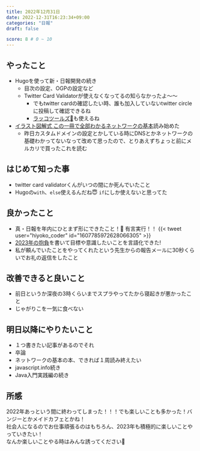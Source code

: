 ```yaml
---
title: 2022年12月31日
date: 2022-12-31T16:23:34+09:00
categories: "日報"
draft: false

score: 8 # 0 ~ 10
---
```


## やったこと
- Hugoを使って新・日報開発の続き
  - 目次の設定、OGPの設定など
  - Twitter Card Validatorが使えなくなってるの知らなかったよ〜〜
    - でもtwitter cardの確認したい時、誰も加入していないtwitter circleに投稿して確認できるね
    - [ラッコツールズ🔧](https://rakko.tools/tools/9/)も使えるね
- [イラスト図解式 この一冊で全部わかるネットワークの基本](https://booklog.jp/item/1/B01DBQQ832)読み始めた
  - 昨日カスタムドメインの設定とかしている時にDNSとかネットワークの基礎わかってないなって改めて思ったので、とりあえずちょっと前にメルカリで買ったこれを読む

## はじめて知った事
- twitter card validatorくんがいつの間にか死んでいたこと
- Hugoの`with`、`else`使えるんだね😇 `if`にしか使えないと思ってた

## 良かったこと
- 真・日報を年内にひとまず形にできたこと！🎉  有言実行！！
{{< tweet user="hiyoko_coder" id="1607785972628066305" >}}
- [2023年の抱負](https://piyopanman.dev/articles/ambition-for-2023)を書いて目標や意識したいことを言語化できた!
- 私が頼んでいたことをやってくれたという先生からの報告メールに30秒くらいでお礼の返信をしたこと

## 改善できると良いこと
- 前日というか深夜の3時くらいまでスプラやってたから寝起きが悪かったこと
- じゃがりこを一気に食べない

## 明日以降にやりたいこと
- １つ書きたい記事があるのでそれ
- 卒論
- ネットワークの基本の本、できれば１周読み終えたい
- javascript.info続き
- Java入門実践編の続き

## 所感
2022年あっという間に終わってしまった！！！でも楽しいことも多かった！バンジーとかメイドカフェとかね！  
社会人になるのでお仕事頑張るのはもちろん、2023年も積極的に楽しいことやっていきたい！  
なんか楽しいことやる時はみんな誘ってください🐤